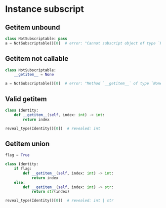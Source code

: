 # Instance subscript

## Getitem unbound

```py
class NotSubscriptable: pass
a = NotSubscriptable()[0]  # error: "Cannot subscript object of type `NotSubscriptable` with no `__getitem__` method"
```

## Getitem not callable

```py
class NotSubscriptable:
    __getitem__ = None

a = NotSubscriptable()[0]  # error: "Method `__getitem__` of type `None` is not callable on object of type `NotSubscriptable`"
```

## Valid getitem

```py
class Identity:
    def __getitem__(self, index: int) -> int:
        return index

reveal_type(Identity()[0])  # revealed: int
```

## Getitem union

```py
flag = True

class Identity:
    if flag:
        def __getitem__(self, index: int) -> int:
            return index
    else:
        def __getitem__(self, index: int) -> str:
            return str(index)

reveal_type(Identity()[0])  # revealed: int | str
```
